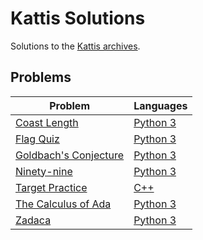 # Kattis Solutions
Solutions to the [Kattis archives](https://open.kattis.com/).

## Problems
| Problem | Languages |
| - | - |
| [Coast Length](https://open.kattis.com/problems/coast) | [Python 3](https://github.com/Spyder-Monkey/Kattis/tree/main/coast) |
| [Flag Quiz](https://open.kattis.com/problems/flagquiz) | [Python 3](https://github.com/Spyder-Monkey/Kattis/tree/main/flagquiz) |
| [Goldbach's Conjecture](https://open.kattis.com/problems/goldbach2) | [Python 3](https://github.com/Spyder-Monkey/Kattis/tree/main/goldbach_conjecture) |
| [Ninety-nine](https://open.kattis.com/problems/ninetynine) | [Python 3](https://github.com/Spyder-Monkey/Kattis/tree/main/ninety-nine) |
| [Target Practice](https://open.kattis.com/problems/targetpractice) | [C++](https://github.com/Spyder-Monkey/Kattis/tree/main/target_practice) |
| [The Calculus of Ada](https://open.kattis.com/problems/ada) | [Python 3](https://github.com/Spyder-Monkey/Kattis/tree/main/ada_calculus) |
| [Zadaca](https://open.kattis.com/problems/zadaca) | [Python 3](https://github.com/Spyder-Monkey/Kattis/tree/main/zadaca) |
